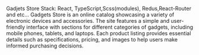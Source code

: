 Gadjets Store
Stack: React, TypeScript,Scss(modules), Redus,React-Router and etc...
Gadgets Store is an online catalog showcasing a variety of electronic devices and accessories. The site features a simple and user-friendly interface with sections for different categories of gadgets, including mobile phones, tablets, and laptops. Each product listing provides essential details such as specifications, pricing, and images to help users make informed purchasing decisions.
